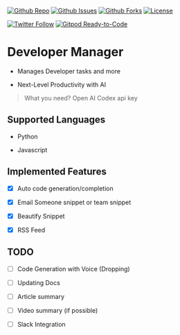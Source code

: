 
[twitter-shield]: https://img.shields.io/twitter/url?label=follow%20%40me&style=social&url=https%3A%2F%2Ftwitter.com%2Flone_phoenix_
[twitter-url]: https://twitter.com/lone_phoenix_
[github-shield]: https://img.shields.io/github/stars/sarvesh4396/devman?style=social
[github-url]: https://github.com/sarvesh4396/devman
[github-issues]: https://img.shields.io/github/issues/sarvesh4396/devman
[github-forks]: https://img.shields.io/github/forks/sarvesh4396/devman
[license]: https://img.shields.io/github/license/sarvesh4396/devman

[![Github Repo][github-shield]][github-url]
[![Github Issues][github-issues]][github-issues]
[![Github Forks][github-forks]][github-forks]
[![License][license]][license]

[![Twitter Follow][twitter-shield]][twitter-url]
[![Gitpod Ready-to-Code](https://img.shields.io/badge/Gitpod-Ready--to--Code-blue?logo=gitpod)](https://gitpod.io/from-referrer/)

# Developer Manager

- Manages Developer tasks and more

- Next-Level Productivity with AI

> What you need?
Open AI Codex api key

## Supported Languages

- Python

- Javascript

## Implemented Features

- [x] Auto code generation/completion

- [x] Email Someone snippet or team snippet

- [x] Beautify Snippet

- [x] RSS Feed

## TODO

- [ ] Code Generation with Voice (Dropping)

- [ ] Updating Docs

- [ ] Article summary

- [ ] Video summary (if possible)

- [ ] Slack Integration
